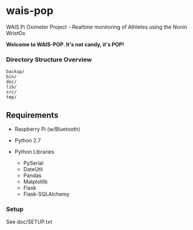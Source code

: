 # wais-pop
WAIS Pi Oximeter Project - Realtime monitoring of Athletes using the Nonin WristOx

**Welcome to WAIS-POP. It's not candy, it's POP!**

### Directory Structure Overview
```
backup/
bin/
doc/
lib/
src/
tmp/
```

## Requirements
  * Raspberry Pi (w/Bluetooth)
  * Python 2.7

  * Python Libraries
    * PySerial
    * DateUtil
    * Pandas
    * Matplotlib
    * Flask
    * Flask-SQLAlchemy

### Setup
See doc/SETUP.txt
